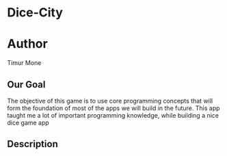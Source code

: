 # Dice-City
# Author
Timur Mone
## Our Goal
The objective of this game is to use core programming concepts that will form the foundation of most of the apps we will build in the future. This app taught me a lot of important programming knowledge, while building a nice dice game app
## Description

## 
##
##

